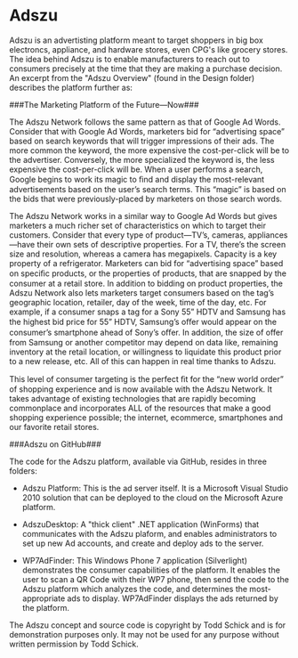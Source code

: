 Adszu
=====

Adszu is an advertisting platform meant to target shoppers in big box electroncs, appliance, and hardware stores, even CPG's like grocery stores. The idea behind Adszu is to enable manufacturers to reach out to consumers precisely at the time that they are making a purchase decision. An excerpt from the "Adszu Overview" (found in the Design folder) describes the platform further as:

###The Marketing Platform of the Future—Now###

The Adszu Network follows the same pattern as that of Google Ad Words. Consider that with Google Ad Words, marketers bid for “advertising space” based on search keywords that will trigger impressions of their ads. The more common the keyword, the more expensive the cost-per-click will be to the advertiser. Conversely, the more specialized the keyword is, the less expensive the cost-per-click will be. When a user performs a search, Google begins to work its magic to ﬁnd and display the most-relevant advertisements based on the user’s search terms. This “magic” is based on the bids that were previously-placed by marketers on those search words.

The Adszu Network works in a similar way to Google Ad Words but gives marketers a much richer set of characteristics on which to target their customers. Consider that every type of  product—TV’s, cameras, appliances—have their own sets of descriptive properties. For a TV, there’s the screen size and resolution, whereas a camera has megapixels. Capacity is a key property of a refrigerator. Marketers can bid for “advertising space” based on speciﬁc products, or the properties of products, that are snapped by the consumer at a retail store. In addition to bidding on product properties, the Adszu Network also lets marketers target consumers based on the tag’s geographic location, retailer, day of the week, time of the day, etc. For example, if a consumer snaps a tag for a Sony 55” HDTV and Samsung has the highest bid price for 55” HDTV, Samsung’s oﬀer would appear on the consumer’s smartphone ahead of Sony’s oﬀer. In addition, the size of offer from Samsung or another competitor may depend on data like, remaining inventory at the retail location, or willingness to liquidate this product prior to a new release, etc. All of this can happen in real time thanks to Adszu.

This level of consumer targeting is the perfect ﬁt for the “new world order” of shopping experience and is now available with the Adszu Network. It takes advantage of existing technologies that are rapidly becoming commonplace and incorporates ALL of the resources that make a good shopping experience possible; the internet, ecommerce, smartphones and our favorite retail stores.

###Adszu on GitHub###

The code for the Adszu platform, available via GitHub, resides in three folders:

* Adszu Platform: This is the ad server itself. It is a Microsoft Visual Studio 2010 solution that can be deployed to the cloud on the Microsoft Azure platform.

* AdszuDesktop: A "thick client" .NET application (WinForms) that communicates with the Adszu plaform, and enables administrators to set up new Ad accounts, and create and deploy ads to the server.

* WP7AdFinder: This Windows Phone 7 application (Silverlight) demonstrates the consumer capabilities of the platform. It enables the user to scan a QR Code with their WP7 phone, then send the code to the Adszu platform which analyzes the code, and determines the most-appropriate ads to display. WP7AdFinder displays the ads returned by the platform.

The Adszu concept and source code is copyright by Todd Schick and is for demonstration purposes only. It may not be used for any purpose without written permission by Todd Schick.

